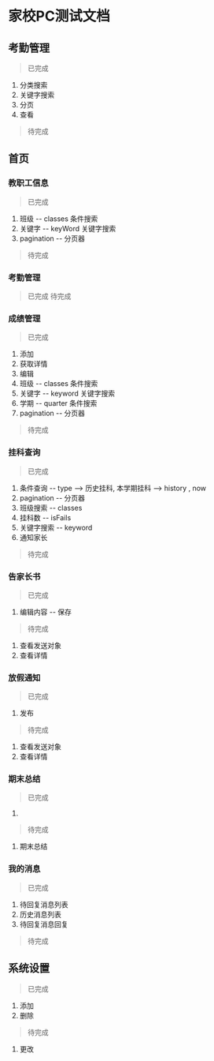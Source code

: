 家校PC测试文档
=============
## 考勤管理
> 已完成
  1. 分类搜索
  2. 关键字搜索
  3. 分页
  4. 查看
> 待完成

## 首页
### 教职工信息
> 已完成
  1. 班级 -- classes 条件搜索
  2. 关键字 -- keyWord 关键字搜索
  3. pagination -- 分页器
> 待完成

### 考勤管理
> 已完成
> 待完成
### 成绩管理
> 已完成
  1. 添加
  2. 获取详情
  3. 编辑
  4. 班级 -- classes 条件搜索
  5. 关键字 -- keyword 关键字搜索
  6. 学期 -- quarter 条件搜索
  7. pagination -- 分页器
> 待完成
### 挂科查询
> 已完成
  1. 条件查询 -- type --> 历史挂科, 本学期挂科 --> history , now
  2. pagination -- 分页器
  3. 班级搜索 -- classes 
  4. 挂科数 -- isFails
  5. 关键字搜索 -- keyword
  6. 通知家长 
> 待完成
### 告家长书
> 已完成
  1. 编辑内容 -- 保存
> 待完成
  1. 查看发送对象
  2. 查看详情
### 放假通知
> 已完成
  1. 发布
> 待完成
  1. 查看发送对象
  2. 查看详情
### 期末总结
> 已完成
  1. 
> 待完成
  1. 期末总结
### 我的消息
> 已完成
  1. 待回复消息列表
  2. 历史消息列表
  3. 待回复消息回复
> 待完成

## 系统设置
> 已完成
  1. 添加
  2. 删除
> 待完成
  1. 更改